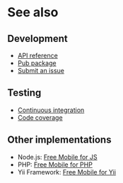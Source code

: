 # See also

## Development
- [API reference](https://dev.belin.io/free-mobile.dart/api)
- [Pub package](https://pub.dartlang.org/packages/free_mobile)
- [Submit an issue](https://git.belin.io/cedx/free-mobile.dart/issues)

## Testing
- [Continuous integration](https://travis-ci.com/cedx/free-mobile.dart)
- [Code coverage](https://coveralls.io/github/cedx/free-mobile.dart)

## Other implementations
- Node.js: [Free Mobile for JS](https://dev.belin.io/free-mobile.js)
- PHP: [Free Mobile for PHP](https://dev.belin.io/free-mobile.php)
- Yii Framework: [Free Mobile for Yii](https://dev.belin.io/yii2-free-mobile)
